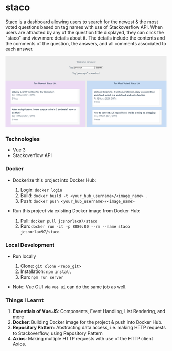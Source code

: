 # staco

Staco is a dashboard allowing users to search for the newest & the most voted questions based on tag names with use of Stackoverflow API. When users are attracted by any of the question title displayed, they can click the "staco" and view more details about it. The details include the contents and the comments of the question, the answers, and all comments associated to each answer.

![demo.png](assets/demo.png)
### Technologies
- Vue 3
- Stackoverflow API

### Docker

- Dockerize this project into Docker Hub:
  1. Login: `docker login`
  2. Build: `docker build -t <your_hub_username>/<image_name> .`
  3. Push: `docker push <your_hub_username>/<image_name>`

- Run this project via existing Docker image from Docker Hub:
  1. Pull: `docker pull jcsnorlax97/staco`
  2. Run: `docker run -it -p 8080:80 --rm --name staco jcsnorlax97/staco`

### Local Development

- Run locally
  1. Clone: `git clone <repo_git>`
  2. Installation: `npm install` 
  3. Run: `npm run server`

- Note: Vue GUI via `vue ui` can do the same job as well.

### Things I Learnt 

1. **Essentials of Vue.JS**: Components, Event Handling, List Rendering, and more
2. **Docker**: Building Docker image for the project & push into Docker Hub.
3. **Repository Pattern**: Abstracting data access, i.e. making HTTP requests to Stackoverflow, using Repository Pattern  
4. **Axios**: Making multiple HTTP requests with use of the HTTP client Axios.